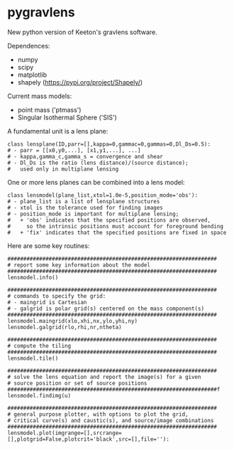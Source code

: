 # pygravlens

New python version of Keeton's gravlens software.

Dependences:
- numpy
- scipy
- matplotlib
- shapely (https://pypi.org/project/Shapely/)

Current mass models:
- point mass ('ptmass')
- Singular Isothermal Sphere ('SIS')

A fundamental unit is a lens plane:

    class lensplane(ID,parr=[],kappa=0,gammac=0,gammas=0,Dl_Ds=0.5):
    # - parr = [[x0,y0,...], [x1,y1,...], ...]
    # - kappa,gamma_c,gamma_s = convergence and shear
    # - Dl_Ds is the ratio (lens distance)/(source distance);
    #   used only in multiplane lensing

One or more lens planes can be combined into a lens model:

    class lensmodel(plane_list,xtol=1.0e-5,position_mode='obs'):
    # - plane_list is a list of lensplane structures
    # - xtol is the tolerance used for finding images
    # - position_mode is important for multiplane lensing;
    #   + 'obs' indicates that the specified positions are observed,
    #     so the intrinsic positions must account for foreground bending
    #   + 'fix' indicates that the specified positions are fixed in space

Here are some key routines:

    ##################################################################
    # report some key information about the model
    ##################################################################
    lensmodel.info()

    ##################################################################
    # commands to specify the grid:
    # - maingrid is Cartesian
    # - galgrid is polar grid(s) centered on the mass component(s)
    ##################################################################
    lensmodel.maingrid(xlo,xhi,nx,ylo,yhi,ny)
    lensmodel.galgrid(rlo,rhi,nr,ntheta)

    ##################################################################
    # compute the tiling
    ##################################################################
    lensmodel.tile()
    
    ##################################################################
    # solve the lens equation and report the image(s) for a given
    # source position or set of source positions
    ##################################################################f
    lensmodel.findimg(u)

    ##################################################################
    # general purpose plotter, with options to plot the grid,
    # critical curve(s) and caustic(s), and source/image combinations
    ##################################################################
    lensmodel.plot(imgrange=[],srcrange=[],plotgrid=False,plotcrit='black',src=[],file=''):
